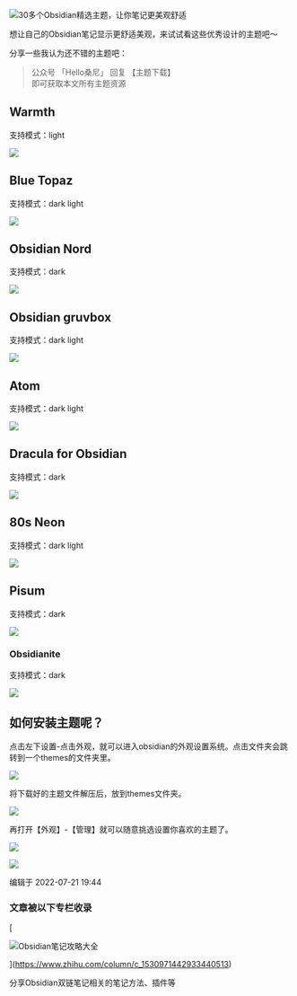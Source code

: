 ![30多个Obsidian精选主题，让你笔记更美观舒适](https://picx.zhimg.com/v2-5b7c505722f183d1bc8291e7ef62ab2f_720w.jpg?source=172ae18b)

想让自己的Obsidian笔记显示更舒适美观，来试试看这些优秀设计的主题吧～

分享一些我认为还不错的主题吧：

> 公众号 「Hello桑尼」 回复 【主题下载】  
> 即可获取本文所有主题资源

## Warmth

支持模式：light

![](https://pic3.zhimg.com/v2-5ec5b69a9a10aa3065e39ed85b47500e_b.jpg)

## Blue Topaz

支持模式：dark light

![](https://pic4.zhimg.com/v2-c9b2306d0907262740d27be33de58493_b.jpg)

## Obsidian Nord

支持模式：dark

![](https://pic3.zhimg.com/v2-f5981823b55438964f57ac75eb0cca5a_b.jpg)

## Obsidian gruvbox

支持模式：dark light

![](https://pic2.zhimg.com/v2-70fa0b271ae13ea8bff7f20a65929ef5_b.jpg)

## Atom

支持模式：dark light

![](https://pic1.zhimg.com/v2-7f26c109a88d4f124dd6ecee829d42d0_b.jpg)

## Dracula for Obsidian

支持模式：dark

![](https://pic1.zhimg.com/v2-d7e2056971fbcfaa93299bda1e87e928_b.jpg)

## 80s Neon

支持模式：dark light

![](https://pic1.zhimg.com/v2-46b5d77c2bb382c1eb7c82d40eb259dc_b.jpg)

## Pisum

支持模式：dark

![](https://pic1.zhimg.com/v2-647a680fb46beb453ac2267890546190_b.jpg)

### Obsidianite

支持模式：dark

![](https://pic1.zhimg.com/v2-0996afa65f18491f6ca629593f9b79f0_b.jpg)

## 如何安装主题呢？

点击左下设置-点击外观，就可以进入obsidian的外观设置系统。点击文件夹会跳转到一个themes的文件夹里。

![](https://pic3.zhimg.com/v2-5c1220b80cbaabd3d899ceaddb29de86_b.jpg)

将下载好的主题文件解压后，放到themes文件夹。

![](https://pic4.zhimg.com/v2-9405e1023d093c05c4a5928e4b13a2cf_b.jpg)

再打开【外观】-【管理】就可以随意挑选设置你喜欢的主题了。

![](https://pic1.zhimg.com/v2-fa4d15d03539d99b2c074d9a88d391a8_b.jpg)

![](https://pic3.zhimg.com/v2-202ea3f0840218a78b008d3fdf3d69a6_b.jpg)

编辑于 2022-07-21 19:44

### 文章被以下专栏收录

[

![Obsidian笔记攻略大全](https://pica.zhimg.com/4b70deef7_l.jpg?source=172ae18b)

](https://www.zhihu.com/column/c_1530971442933440513)

分享Obsidian双链笔记相关的笔记方法、插件等